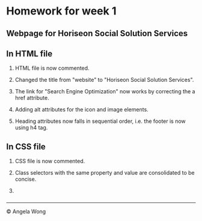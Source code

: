 # Homework for week 1

## Webpage for Horiseon Social Solution Services

## In HTML file

1. HTML file is now commented. 

2. Changed the title from "website" to "Horiseon Social Solution Services". 

3. The link for "Search Engine Optimization" now works by correcting the a href attribute. 

4. Adding alt attributes for the icon and image elements. 

5. Heading attributes now falls in sequential order, i.e. the footer is now using h4 tag. 


## In CSS file
1. CSS file is now commented. 

2. Class selectors with the same property and value are consolidated to be concise. 

3. 

### 

---
© Angela Wong
